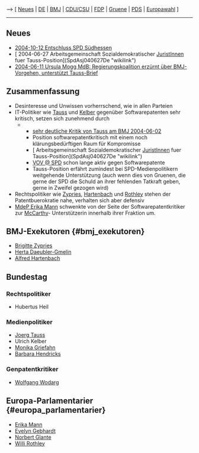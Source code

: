 \--\> \[ [ Neues](SwpatcninoDe "wikilink") \| [
DE](SwpatdeDe "wikilink") \| [ BMJ](SwpatbmjDe "wikilink") \| [
CDU/CSU](SwpatcducsuDe "wikilink") \| [ FDP](SwpatfdpDe "wikilink") \| [
Gruene](SwpatgrueneDe "wikilink") \| [ PDS](SwpatpdsDe "wikilink") \| [
Europawahl](ElectDeSpd0405De "wikilink") \]

------------------------------------------------------------------------

## Neues

-   [ 2004-10-12 Entschluss SPD
    Südhessen](SpdSuedhessen041012De "wikilink")
-   [ 2004-06-27 Arbeitsgemeinschaft Sozialdemokratischer
    [JuristInnen](JuristInnen "wikilink") fuer
    Tauss-Position](SpdAsj040627De "wikilink")
-   [ 2004-06-11 Ursula Mogg MdB: Regierungskoalition erzürnt über
    BMJ-Vorgehen, unterstützt
    Tauss-Brief](LtrMoggWein040611De "wikilink")

## Zusammenfassung

-   Desinteresse und Unwissen vorherrschend, wie in allen Parteien
-   IT-Politiker wie [ Tauss](JoergTaussDe "wikilink") und [
    Kelber](UlrichKelberDe "wikilink") gegenüber Softwarepatenten sehr
    kritisch, setzen sich zunehmend durch
    -   -   [ sehr deutliche Kritik von Tauss am BMJ
            2004-06-02](Tauss040602De "wikilink")
        -   Position softwarepatentkritisch mit einem noch
            klärungsbedürftigen Raum für Kompromisse
        -   [ Arbeitsgemeinschaft Sozialdemokratischer
            [JuristInnen](JuristInnen "wikilink") fuer
            Tauss-Position](SpdAsj040627De "wikilink")
        -   [VOV @ SPD](http://www.vov.de/ "wikilink") schon lange aktiv
            gegen Softwarepatente
        -   Tauss-Position erfährt zumindest bei SPD-Medienpolitikern
            weitgehende Unterstützung (auch wenn dies von Gruenen, die
            gerne der SPD die Schuld an ihrer fehlenden Tatkraft geben,
            gerne in Zweifel gezogen wird)
-   Rechtspolitiker wie [ Zypries](BrigitteZypriesDe "wikilink"), [
    Hartenbach](AlfredHartenbachDe "wikilink") und [
    Rothley](WilliRothleyDe "wikilink") stehen der Patentbuerokratie
    nahe, verhalten sich aber defensiv
-   [ MdeP Erika Mann](ErikaMannDe "wikilink") schwenkte von der Seite
    der Softwarepatentkritiker zur [McCarthy](McCarthy "wikilink")-
    Unterstützerin innerhalb ihrer Fraktion um.

## BMJ-Exekutoren {#bmj_exekutoren}

-   [ Brigitte Zypries](BrigitteZypriesDe "wikilink")
-   [ Herta Daeubler-Gmelin](SwpatdgmelinDe "wikilink")
-   [ Alfred Hartenbach](AlfredHartenbachDe "wikilink")

## Bundestag

### Rechtspolitiker

-   Hubertus Heil

### Medienpolitiker

-   [ Joerg Tauss](JoergTaussDe "wikilink")
-   Ulrich Kelber
-   [ Monika Griefahn](MonikaGriefahnDe "wikilink")
-   [ Barbara Hendricks](BarbaraHendricksDe "wikilink")

### Genpatentkritiker

-   [ Wolfgang Wodarg](WolfgangWodargDe "wikilink")

## Europa-Parlamentarier {#europa_parlamentarier}

-   [ Erika Mann](ErikaMannDe "wikilink")
-   [ Evelyn Gebhardt](EvelynGebhardtDe "wikilink")
-   [ Norbert Glante](NorbertGlanteDe "wikilink")
-   [ Willi Rothley](WilliRothleyDe "wikilink")
